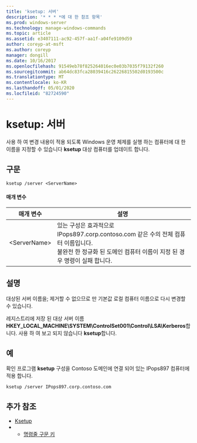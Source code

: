 ```yaml
---
title: 'ksetup: 서버'
description: '* * * *에 대 한 참조 항목'
ms.prod: windows-server
ms.technology: manage-windows-commands
ms.topic: article
ms.assetid: e3407111-ac92-457f-aa1f-a04fe9109d59
author: coreyp-at-msft
ms.author: coreyp
manager: dongill
ms.date: 10/16/2017
ms.openlocfilehash: 91549eb78f825264016ec0e03b7035f79132f260
ms.sourcegitcommit: ab64dc83fca28039416c26226815502d0193500c
ms.translationtype: MT
ms.contentlocale: ko-KR
ms.lasthandoff: 05/01/2020
ms.locfileid: "82724590"
---
```

# <a name="ksetupserver"></a>ksetup: 서버



사용 하 여 변경 내용이 적용 되도록 Windows 운영 체제를 실행 하는 컴퓨터에 대 한 이름을 지정할 수 있습니다 **ksetup** 대상 컴퓨터를 업데이트 합니다.

## <a name="syntax"></a>구문

```
ksetup /server <ServerName>
```

#### <a name="parameters"></a>매개 변수

|매개 변수|설명|
|---------|-----------|
|\<ServerName>|있는 구성은 효과적으로 IPops897.corp.contoso.com 같은 수의 전체 컴퓨터 이름입니다.</br>불완전 한 정규화 된 도메인 컴퓨터 이름이 지정 된 경우 명령이 실패 합니다.|

## <a name="remarks"></a>설명

대상된 서버 이름을; 제거할 수 없으므로 만 기본값 로컬 컴퓨터 이름으로 다시 변경할 수 있습니다.

레지스트리에 저장 된 대상 서버 이름 **HKEY_LOCAL_MACHINE\SYSTEM\ControlSet001\Control\LSA\Kerberos**합니다. 사용 하 여 보고 되지 않습니다 **ksetup**합니다.

## <a name="examples"></a>예

확인 프로그램 **ksetup** 구성을 Contoso 도메인에 연결 되어 있는 IPops897 컴퓨터에 적용 합니다.
```
ksetup /server IPops897.corp.contoso.com
```

## <a name="additional-references"></a>추가 참조

-   [Ksetup](ksetup.md)
-   - [명령줄 구문 키](command-line-syntax-key.md)